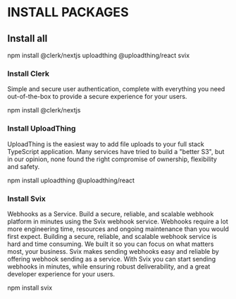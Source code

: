 # INSTALL PACKAGES
## Install all
npm install @clerk/nextjs uploadthing @uploadthing/react svix

### Install Clerk
Simple and secure user authentication, complete with everything you need out-of-the-box to provide a secure experience for your users.

npm install @clerk/nextjs

### Install UploadThing
UploadThing is the easiest way to add file uploads to your full stack TypeScript application.
Many services have tried to build a "better S3", but in our opinion, none found the right compromise of ownership, flexibility and safety.

npm install uploadthing @uploadthing/react

### Install Svix
Webhooks as a Service. Build a secure, reliable, and scalable webhook platform in minutes using the Svix webhook service.
Webhooks require a lot more engineering time, resources and ongoing maintenance than you would first expect.
Building a secure, reliable, and scalable webhook service is hard and time consuming. We built it so you can focus on what matters most, your business.
Svix makes sending webhooks easy and reliable by offering webhook sending as a service. With Svix you can start sending webhooks in minutes, while ensuring robust deliverability, and a great developer experience for your users.

npm install svix
